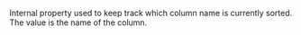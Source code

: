 ﻿Internal property used to keep track which column name is currently sorted. The value is the name of the column.